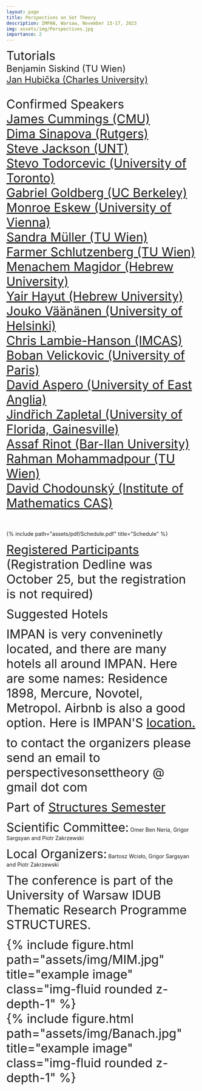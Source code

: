 ```yaml
---
layout: page
title: Perspectives on Set Theory 
description: IMPAN, Warsaw, November 13-17, 2023
img: assets/img/Perspectives.jpg
importance: 2
---
```


<font size="+3"> Tutorials</font> <br>
<font size="+2">
Benjamin Siskind (TU Wien)<br>
<a href="https://www.ucw.cz/~hubicka/">Jan Hubička (Charles University)</a></font><br><br>

<font size="+3"> Confirmed Speakers</font> <br>
<font size="+3">
<a href="https://www.cmu.edu/math/people/faculty/cummings.html">James Cummings (CMU) </a><br>
<a href="https://sites.math.rutgers.edu/~ds2005/"> Dima Sinapova  (Rutgers)</a><br>
<a href="http://www.math.unt.edu/~sjackson/"> Steve Jackson (UNT) </a><br>
<a href="http://www.math.toronto.edu/stevo/">Stevo Todorcevic (University of Toronto)</a><br>
<a href="https://math.berkeley.edu/~goldberg/">Gabriel Goldberg (UC Berkeley) </a><br>
<a href="http://www.logic.univie.ac.at/~eskewm25/">Monroe Eskew (University of Vienna) </a><br>
<a href="https://dmg.tuwien.ac.at/sandramueller/">Sandra Müller (TU Wien) </a><br>
<a href="https://sites.google.com/site/schlutzenberg">Farmer Schlutzenberg (TU Wien) </a><br>
<a href="https://en.wikipedia.org/wiki/Menachem_Magidor">Menachem Magidor (Hebrew University) </a><br>
<a href="https://mathematics.huji.ac.il/people/yair-hayut-0">Yair Hayut (Hebrew University) </a><br>
<a href="http://www.math.helsinki.fi/logic/people/jouko.vaananen/">Jouko Väänänen (University of Helsinki)</a><br>
<a href="https://users.math.cas.cz/~lambiehanson/">Chris Lambie-Hanson  (IMCAS)</a><br>
<a href="https://webusers.imj-prg.fr/~boban.velickovic/">Boban Velickovic (University of Paris) </a><br>
<a href="https://research-portal.uea.ac.uk/en/persons/david-aspero">David Aspero (University of East Anglia)</a><br>
<a href="https://people.clas.ufl.edu/zapletal/">Jindřich Zapletal (University of Florida, Gainesville)</a><br>
<a href="https://www.assafrinot.com/">Assaf Rinot (Bar-Ilan University) </a><br>
<a href="https://sites.google.com/site/rahmanmohammadpour/">Rahman Mohammadpour (TU Wien) </a><br>
<a href="https://scholar.google.cz/citations?user=gNBj5ooAAAAJ&hl=en">David Chodounský (Institute of Mathematics CAS) </a><br><br>
</font>

<div class="row">
<div class="col-sm mt-3 mt-md-0">
        {% include path="assets/pdf/Schedule.pdf" title="Schedule" %}
    </div>
</div>


<font size="+3"> <a href="https://grigorsarg.github.io/rp.html">Registered Participants</a> (Registration Dedline was October 25, but the registration is not required)</font> <br>

<font size="+3">  Suggested Hotels <br>

IMPAN is very conveninetly located, and there are many hotels all around IMPAN. Here are some names: Residence 1898, Mercure, Novotel, Metropol. Airbnb is also a good option. Here is IMPAN'S <a href="https://www.google.com/maps/place/Mathematical+Institute+of+the+Polish+Academy+of+Sciences/@52.2214313,21.0121334,17z/data=!3m1!4b1!4m6!3m5!1s0x471eccef23a16a9b:0x84d479b4e7e9993d!8m2!3d52.221428!4d21.0147083!16s%2Fg%2F122_gs0r?entry=ttu">location.</a></font><br>


<font size="+3"> to contact the organizers please send an email to perspectivesonsettheory @ gmail dot com </font> <br>

<font size="+3"> Part of <a href="https://www.impan.pl/en/activities/banach-center/conferences/23-simons-08">Structures Semester</a></font> <br>

<font size="+3"> Scientific Committee:</font> Omer Ben Neria, Grigor Sargsyan and Piotr Zakrzewski <br>

<font size="+3"> Local Organizers:</font> Bartosz Wcisło, Grigor Sargsyan and  Piotr Zakrzewski  <br>

<font size="+3"> The conference is part of the University of Warsaw IDUB Thematic Research Programme STRUCTURES.<br>

<div class="row justify-content-sm-center">
    <div class="col-sm-8 mt-3 mt-md-0">
        {% include figure.html path="assets/img/MIM.jpg" title="example image" class="img-fluid rounded z-depth-1" %}
    </div>  
    <div class="col-sm-4 mt-3 mt-md-0">
        {% include figure.html path="assets/img/Banach.jpg" title="example image" class="img-fluid rounded z-depth-1" %}
    </div> 
</div>
